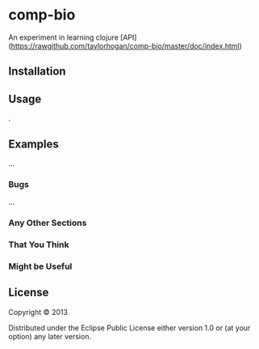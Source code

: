 # comp-bio

An experiment in learning clojure
[API] (https://rawgithub.com/taylorhogan/comp-bio/master/doc/index.html)
## Installation



## Usage
.

## Examples

...

### Bugs

...

### Any Other Sections
### That You Think
### Might be Useful

## License

Copyright © 2013

Distributed under the Eclipse Public License either version 1.0 or (at
your option) any later version.
